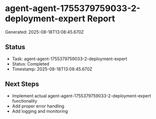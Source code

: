 # agent-agent-1755379759033-2-deployment-expert Report

Generated: 2025-08-18T13:08:45.670Z

## Status
- Task: agent-agent-1755379759033-2-deployment-expert
- Status: Completed
- Timestamp: 2025-08-18T13:08:45.670Z

## Next Steps
- Implement actual agent-agent-1755379759033-2-deployment-expert functionality
- Add proper error handling
- Add logging and monitoring
